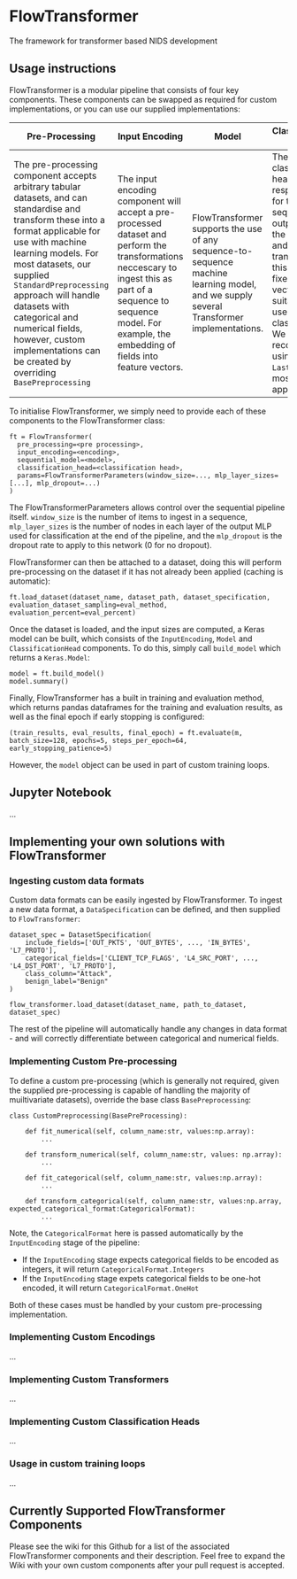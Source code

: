 # FlowTransformer
The framework for transformer based NIDS development

## Usage instructions

FlowTransformer is a modular pipeline that consists of four key components. These components can be swapped as required for custom implementations, or you can use our supplied implementations:

| **Pre-Processing** | **Input Encoding** | **Model** | **Classification Head** |
|--------------------|--------------------|-----------|-------------------------|
| The pre-processing component accepts arbitrary tabular datasets, and can standardise and transform these into a format applicable for use with machine learning models. For most datasets, our supplied `StandardPreprocessing` approach will handle datasets with categorical and numerical fields, however, custom implementations can be created by overriding `BasePreprocessing`                  | The input encoding component will accept a pre-processed dataset and perform the transformations neccescary to ingest this as part of a sequence to sequence model. For example, the embedding of fields into feature vectors.                  | FlowTransformer supports the use of any sequence-to-sequence machine learning model, and we supply several Transformer implementations.         | The classification head is responsible for taking the sequential output from the model, and transforming this into a fixed length vector suitable for use in classification. We recommed using `LastToken` for most applications.                       |

To initialise FlowTransformer, we simply need to provide each of these components to the FlowTransformer class:
```
ft = FlowTransformer(
  pre_processing=<pre processing>,
  input_encoding=<encoding>,
  sequential_model=<model>,
  classification_head=<classification head>,
  params=FlowTransformerParameters(window_size=..., mlp_layer_sizes=[...], mlp_dropout=...)
)
```

The FlowTransformerParameters allows control over the sequential pipeline itself. `window_size` is the number of items to ingest in a sequence, `mlp_layer_sizes` is the number of nodes in each layer of the output MLP used for classification at the end of the pipeline, and the `mlp_dropout` is the dropout rate to apply to this network (0 for no dropout). 

FlowTransformer can then be attached to a dataset, doing this will perform pre-processing on the dataset if it has not already been applied (caching is automatic):

```
ft.load_dataset(dataset_name, dataset_path, dataset_specification, evaluation_dataset_sampling=eval_method, evaluation_percent=eval_percent)
```

Once the dataset is loaded, and the input sizes are computed, a Keras model can be built, which consists of the `InputEncoding`, `Model` and `ClassificationHead` components. To do  this, simply call `build_model` which returns a `Keras.Model`:

```
model = ft.build_model()
model.summary()
```

Finally, FlowTransformer has a built in training and evaluation method, which returns pandas dataframes for the training and evaluation results, as well as the final epoch if early stopping is configured:

```
(train_results, eval_results, final_epoch) = ft.evaluate(m, batch_size=128, epochs=5, steps_per_epoch=64, early_stopping_patience=5)
```

However, the `model` object can be used in part of custom training loops. 

## Jupyter Notebook

...

## Implementing your own solutions with FlowTransformer

### Ingesting custom data formats

Custom data formats can be easily ingested by FlowTransformer. To ingest a new data format, a `DataSpecification` can be defined, and then supplied to `FlowTransformer`:

```
dataset_spec = DatasetSpecification(
    include_fields=['OUT_PKTS', 'OUT_BYTES', ..., 'IN_BYTES', 'L7_PROTO'],
    categorical_fields=['CLIENT_TCP_FLAGS', 'L4_SRC_PORT', ..., 'L4_DST_PORT', 'L7_PROTO'],
    class_column="Attack",
    benign_label="Benign"
)

flow_transformer.load_dataset(dataset_name, path_to_dataset, dataset_spec) 
```

The rest of the pipeline will automatically handle any changes in data format - and will correctly differentiate between categorical and numerical fields.

### Implementing Custom Pre-processing 

To define a custom pre-processing (which is generally not required, given the supplied pre-processing is capable of handling the majority of muiltivariate datasets), override the base class `BasePreprocessing`:

```
class CustomPreprocessing(BasePreProcessing):

    def fit_numerical(self, column_name:str, values:np.array):
        ...

    def transform_numerical(self, column_name:str, values: np.array):
        ...

    def fit_categorical(self, column_name:str, values:np.array):
        ...

    def transform_categorical(self, column_name:str, values:np.array, expected_categorical_format:CategoricalFormat):
        ...
```

Note, the `CategoricalFormat` here is passed automatically by the `InputEncoding` stage of the pipeline:
- If the `InputEncoding` stage expects categorical fields to be encoded as integers, it will return `CategoricalFormat.Integers`
- If the `InputEncoding` stage expets categorical fields to be one-hot encoded, it will return `CategoricalFormat.OneHot`

Both of these cases must be handled by your custom pre-processing implementation.

### Implementing Custom Encodings 

...

### Implementing Custom Transformers

...

### Implementing Custom Classification Heads

...

### Usage in custom training loops

...

## Currently Supported FlowTransformer Components

Please see the wiki for this Github for a list of the associated FlowTransformer components and their description. Feel free to expand the Wiki with your own custom components after your pull request is accepted.

